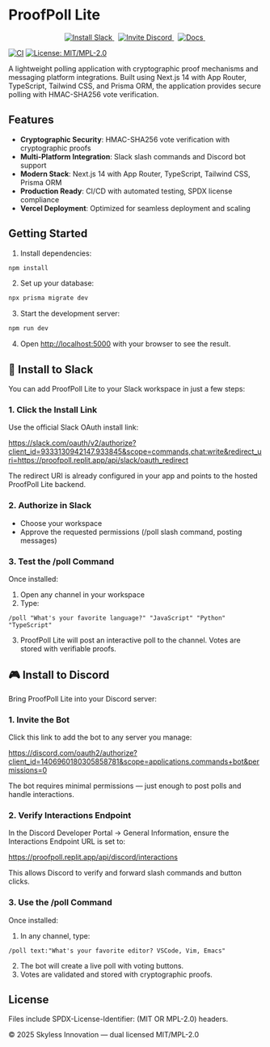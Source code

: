 # ProofPoll Lite

<p align="center">
  <a href="https://slack.com/oauth/v2/authorize?client_id=9333130942147.933845&scope=commands,chat:write&redirect_uri=https://proofpoll.replit.app/api/slack/oauth_redirect">
    <img alt="Install Slack" src="https://img.shields.io/badge/Slack-Install_App-4A154B?style=flat&logo=slack&logoColor=white" />
  </a>
  &nbsp;
  <a href="https://discord.com/oauth2/authorize?client_id=1406960180305858781&scope=applications.commands+bot&permissions=0">
    <img alt="Invite Discord" src="https://img.shields.io/badge/Discord-Invite_Bot-5865F2?style=flat&logo=discord&logoColor=white" />
  </a>
  &nbsp;
  <a href="https://proofpoll.replit.app/">
    <img alt="Docs" src="https://img.shields.io/badge/Docs-Read_More-00B0F0?style=flat&logo=readthedocs&logoColor=white" />
  </a>
  &nbsp;
</p>

[![CI](https://github.com/skylessinnovation/proofpoll-lite/actions/workflows/ci.yml/badge.svg)](https://github.com/skylessinnovation/proofpoll-lite/actions/workflows/ci.yml)
[![License: MIT/MPL-2.0](https://img.shields.io/badge/license-MIT%20or%20MPL--2.0-blue.svg)](#license)

A lightweight polling application with cryptographic proof mechanisms and messaging platform integrations. Built using Next.js 14 with App Router, TypeScript, Tailwind CSS, and Prisma ORM, the application provides secure polling with HMAC-SHA256 vote verification.

## Features

- **Cryptographic Security**: HMAC-SHA256 vote verification with cryptographic proofs
- **Multi-Platform Integration**: Slack slash commands and Discord bot support
- **Modern Stack**: Next.js 14 with App Router, TypeScript, Tailwind CSS, Prisma ORM
- **Production Ready**: CI/CD with automated testing, SPDX license compliance
- **Vercel Deployment**: Optimized for seamless deployment and scaling

## Getting Started

1. Install dependencies:
```bash
npm install
```

2. Set up your database:
```bash
npx prisma migrate dev
```

3. Start the development server:
```bash
npm run dev
```

4. Open [http://localhost:5000](http://localhost:5000) with your browser to see the result.

## 🚀 Install to Slack

You can add ProofPoll Lite to your Slack workspace in just a few steps:

### 1. Click the Install Link

Use the official Slack OAuth install link:

https://slack.com/oauth/v2/authorize?client_id=9333130942147.933845&scope=commands,chat:write&redirect_uri=https://proofpoll.replit.app/api/slack/oauth_redirect

The redirect URI is already configured in your app and points to the hosted ProofPoll Lite backend.

### 2. Authorize in Slack
- Choose your workspace
- Approve the requested permissions (/poll slash command, posting messages)

### 3. Test the /poll Command

Once installed:
1. Open any channel in your workspace
2. Type:
```
/poll "What's your favorite language?" "JavaScript" "Python" "TypeScript"
```
3. ProofPoll Lite will post an interactive poll to the channel. Votes are stored with verifiable proofs.

## 🎮 Install to Discord

Bring ProofPoll Lite into your Discord server:

### 1. Invite the Bot

Click this link to add the bot to any server you manage:

https://discord.com/oauth2/authorize?client_id=1406960180305858781&scope=applications.commands+bot&permissions=0

The bot requires minimal permissions — just enough to post polls and handle interactions.

### 2. Verify Interactions Endpoint

In the Discord Developer Portal → General Information, ensure the Interactions Endpoint URL is set to:

https://proofpoll.replit.app/api/discord/interactions

This allows Discord to verify and forward slash commands and button clicks.

### 3. Use the /poll Command

Once installed:
1. In any channel, type:
```
/poll text:"What's your favorite editor? VSCode, Vim, Emacs"
```
2. The bot will create a live poll with voting buttons.
3. Votes are validated and stored with cryptographic proofs.

## License

Files include SPDX-License-Identifier: (MIT OR MPL-2.0) headers.

© 2025 Skyless Innovation — dual licensed MIT/MPL-2.0
